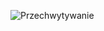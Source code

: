 ![Przechwytywanie](https://user-images.githubusercontent.com/26905247/73713193-d069dd80-470c-11ea-9663-da4e72df466e.PNG)

